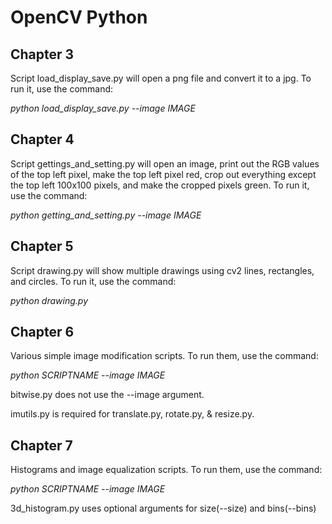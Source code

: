# OpenCV Python
## Chapter 3
Script load_display_save.py will open a png file and convert it to a jpg. To run it, use the command:

*python load_display_save.py --image IMAGE*

## Chapter 4
Script gettings_and_setting.py will open an image, print out the RGB values of the top left pixel, make the top left pixel red, crop out everything except the top left 100x100 pixels, and make the cropped pixels green. To run it, use the command:

*python getting_and_setting.py --image IMAGE*

## Chapter 5
Script drawing.py will show multiple drawings using cv2 lines, rectangles, and circles. To run it, use the command:

*python drawing.py*

## Chapter 6
Various simple image modification scripts. To run them, use the command:

*python SCRIPTNAME --image IMAGE*

bitwise.py does not use the --image argument.

imutils.py is required for translate.py, rotate.py, & resize.py.

## Chapter 7
Histograms and image equalization scripts. To run them, use the command:

*python SCRIPTNAME --image IMAGE*

3d_histogram.py uses optional arguments for size(--size) and bins(--bins)
